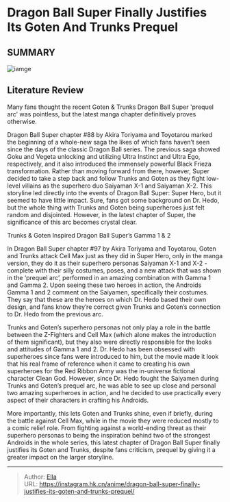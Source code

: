 # Dragon Ball Super Finally Justifies Its Goten And Trunks Prequel


## SUMMARY 

![iamge](https://static1.srcdn.com/wordpress/wp-content/uploads/2023/09/trunks-goten-prequel-important.jpg)

## Literature Review

Many fans thought the recent Goten &amp; Trunks Dragon Ball Super &#39;prequel arc&#39; was pointless, but the latest manga chapter definitively proves otherwise.





Dragon Ball Super chapter #88 by Akira Toriyama and Toyotarou marked the beginning of a whole-new saga the likes of which fans haven’t seen since the days of the classic Dragon Ball series. The previous saga showed Goku and Vegeta unlocking and utilizing Ultra Instinct and Ultra Ego, respectively, and it also introduced the immensely powerful Black Frieza transformation. Rather than moving forward from there, however, Super decided to take a step back and follow Trunks and Goten as they fight low-level villains as the superhero duo Saiyaman X-1 and Saiyaman X-2. This storyline led directly into the events of Dragon Ball Super: Super Hero, but it seemed to have little impact. Sure, fans got some background on Dr. Hedo, but the whole thing with Trunks and Goten being superheroes just felt random and disjointed. However, in the latest chapter of Super, the significance of this arc becomes crystal clear.





 Trunks &amp; Goten Inspired Dragon Ball Super’s Gamma 1 &amp; 2 
          

In Dragon Ball Super chapter #97 by Akira Toriyama and Toyotarou, Goten and Trunks attack Cell Max just as they did in Super Hero, only in the manga version, they do it as their superhero personas Saiyaman X-1 and X-2 - complete with their silly costumes, poses, and a new attack that was shown in the ‘prequel arc’, performed in an amazing combination with Gamma 1 and Gamma 2. Upon seeing these two heroes in action, the Androids Gamma 1 and 2 comment on the Saiyamen, specifically their costumes. They say that these are the heroes on which Dr. Hedo based their own design, and fans know they’re correct given Trunks and Goten’s connection to Dr. Hedo from the previous arc.

Trunks and Goten’s superhero personas not only play a role in the battle between the Z-Fighters and Cell Max (which alone makes the introduction of them significant), but they also were directly responsible for the looks and attitudes of Gamma 1 and 2. Dr. Hedo has been obsessed with superheroes since fans were introduced to him, but the movie made it look that his real frame of reference when it came to creating his own superheroes for the Red Ribbon Army was the in-universe fictional character Clean God. However, since Dr. Hedo fought the Saiyamen during Trunks and Goten’s prequel arc, he was able to see up close and personal two amazing superheroes in action, and he decided to use practically every aspect of their characters in crafting his Androids.




          

More importantly, this lets Goten and Trunks shine, even if briefly, during the battle against Cell Max, while in the movie they were reduced mostly to a comic relief role. From fighting against a world-ending threat as their superhero personas to being the inspiration behind two of the strongest Androids in the whole series, this latest chapter of Dragon Ball Super finally justifies its Goten and Trunks, despite fans criticism, prequel by giving it a greater impact on the larger storyline.



---

> Author: [Ella](https://instagram.hk.cn/)  
> URL: https://instagram.hk.cn/anime/dragon-ball-super-finally-justifies-its-goten-and-trunks-prequel/  


